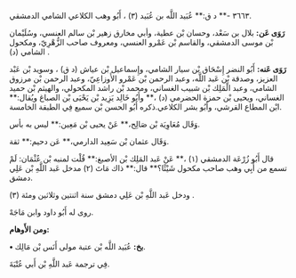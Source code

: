 ٣٦٦٣ -** د ق:** عُبَيد اللَّه بن عُبَيد (٣) ، أَبُو وهب الكلاعي الشامي الدمشقي.

**رَوَى عَن:** بلال بن سَعْد، وحسان بْن عطية، وأبي مخارق زهير بْن سالم العنسي، وسُلَيْمان بْن موسى الدمشقي، والقاسم بْن عَمْرو العنسي، ومعروف صاحب الزُّهْرِيّ، ومكحول الشامي (د) .

**رَوَى عَنه:** أَبُو النضر إِسْحَاق بْن سيار الشامي، وإِسماعيل بْن عياش (د ق) ، وسويد بْن عَبْد العزيز، وصدقة بْن عَبد اللَّه، وعبد الرحمن بْن عَمْرو الأَوزاعِيّ، وعبد الرحمن بْن مرزوق الشامي، وعبد الْمَلِك بْن شبيب الغساني، ومحمد بْن راشد المكحولي، والهيثم بْن حميد الغساني، ويحيى بْن حمزة الحضرمي (د) ،** وأَبُو خَالِد يَزِيد بْن يَحْيَى بْن الصباغ ويُقال:** ابْن المطاع القرشي، وأَبُو بشر الكلاعي.ذكره أَبُو الحسن بْن سميع فِي الطبقة الخامسة.

وَقَال مُعَاوِيَة بْن صَالِح،** عَنْ يحيى بْن مَعِين:** ليس به بأس.

وَقَال عثمان بْن سَعِيد الدارمي،** عَن دحيم:** ثقة.

قال أَبُو زُرْعَة الدمشقي (١) ،** عَنْ عَبد المَلِك بْن الأصبغ:** قُلْت لمنبه بْن عُثْمَان: لَمْ تسمع من أَبِي وهب صاحب مكحول شَيْئًا؟** قال:** ذاك مَاتَ (٢) مدخل عَبد اللَّهِ بْن عَلِي دمشق.

ودخل عَبد اللَّهِ بْن عَلِي دمشق سنة اثنتين وثلاثين ومئة (٣) .

روى له أَبُو داود وابن مَاجَهْ.

**ومن الأَوهام:**

**• بخ:** عُبَيد اللَّه بْن عتبة مولى أَنَس بْن مَالِك.

فِي ترجمة عَبد اللَّهِ بْن أَبي عُتْبَةَ.